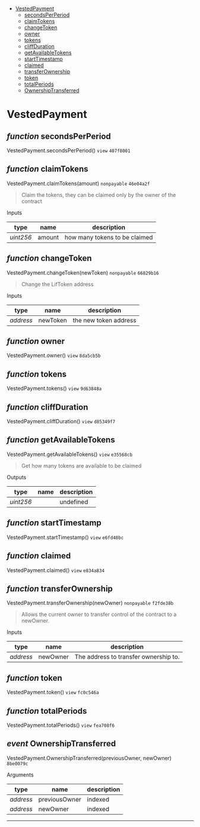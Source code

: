 * [VestedPayment](#vestedpayment)
  * [secondsPerPeriod](#function-secondsperperiod)
  * [claimTokens](#function-claimtokens)
  * [changeToken](#function-changetoken)
  * [owner](#function-owner)
  * [tokens](#function-tokens)
  * [cliffDuration](#function-cliffduration)
  * [getAvailableTokens](#function-getavailabletokens)
  * [startTimestamp](#function-starttimestamp)
  * [claimed](#function-claimed)
  * [transferOwnership](#function-transferownership)
  * [token](#function-token)
  * [totalPeriods](#function-totalperiods)
  * [OwnershipTransferred](#event-ownershiptransferred)

# VestedPayment


## *function* secondsPerPeriod

VestedPayment.secondsPerPeriod() `view` `407f8001`





## *function* claimTokens

VestedPayment.claimTokens(amount) `nonpayable` `46e04a2f`

> Claim the tokens, they can be claimed only by the owner of the contract

Inputs

| **type** | **name** | **description** |
|-|-|-|
| *uint256* | amount | how many tokens to be claimed |


## *function* changeToken

VestedPayment.changeToken(newToken) `nonpayable` `66829b16`

> Change the LifToken address

Inputs

| **type** | **name** | **description** |
|-|-|-|
| *address* | newToken | the new token address |


## *function* owner

VestedPayment.owner() `view` `8da5cb5b`





## *function* tokens

VestedPayment.tokens() `view` `9d63848a`





## *function* cliffDuration

VestedPayment.cliffDuration() `view` `d85349f7`





## *function* getAvailableTokens

VestedPayment.getAvailableTokens() `view` `e35568cb`

> Get how many tokens are available to be claimed



Outputs

| **type** | **name** | **description** |
|-|-|-|
| *uint256* |  | undefined |

## *function* startTimestamp

VestedPayment.startTimestamp() `view` `e6fd48bc`





## *function* claimed

VestedPayment.claimed() `view` `e834a834`





## *function* transferOwnership

VestedPayment.transferOwnership(newOwner) `nonpayable` `f2fde38b`

> Allows the current owner to transfer control of the contract to a newOwner.

Inputs

| **type** | **name** | **description** |
|-|-|-|
| *address* | newOwner | The address to transfer ownership to. |


## *function* token

VestedPayment.token() `view` `fc0c546a`





## *function* totalPeriods

VestedPayment.totalPeriods() `view` `fea708f6`





## *event* OwnershipTransferred

VestedPayment.OwnershipTransferred(previousOwner, newOwner) `8be0079c`

Arguments

| **type** | **name** | **description** |
|-|-|-|
| *address* | previousOwner | indexed |
| *address* | newOwner | indexed |


---